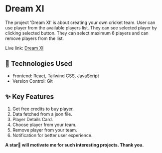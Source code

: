 # Dream XI

The project 'Dream XI' is about creating your own cricket team. User can use player from the available players list. They can see selected player by clicking selected button. They can select maximum 6 players and can remove players from the list.

Live link: [Dream XI](https://ph-a7-dream-xi.vercel.app/)

## 🚀 Technologies Used

- Frontend: React, Tailwind CSS, JavaScript
- Version Control: Git

## ✨ Key Features

1. Get free credits to buy player.
2. Data fetched from a json file.
3. Player Details Card.
4. Choose player from your team.
5. Remove player from your team.
6. Notification for better user experience.

**A star🌟 will motivate me for such interesting projects. Thank you.**
